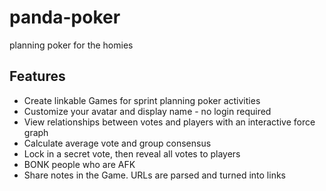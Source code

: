 # panda-poker
planning poker for the homies

## Features
- Create linkable Games for sprint planning poker activities
- Customize your avatar and display name - no login required
- View relationships between votes and players with an interactive force graph
- Calculate average vote and group consensus
- Lock in a secret vote, then reveal all votes to players
- BONK people who are AFK
- Share notes in the Game. URLs are parsed and turned into links
